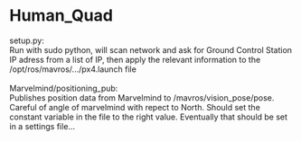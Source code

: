 # Human_Quad  
setup.py:<br/>
  Run with sudo python, will scan network and ask for Ground Control Station IP adress from a list of IP, then apply the relevant information to the /opt/ros/mavros/.../px4.launch file<br/><br/>
Marvelmind/positioning_pub:<br/>
  Publishes position data from Marvelmind to /mavros/vision_pose/pose. Careful of angle of marvelmind with repect to North. Should set the constant variable in the file to the right value. Eventually that should be set in a settings file...
